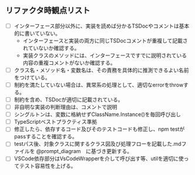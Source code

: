 ## リファクタ時観点リスト
- [ ] インターフェース部分以外に、実装を読めば分かるTSDocやコメントは基本的に書いていない。
  - インターフェースと実装の両方に同じTSDocコメントが重複して記載されていないか確認する。
  - 実装クラスのメソッドには、インターフェースですでに説明されている内容の重複コメントがないか確認する。
- [ ] クラス名・メソッド名・変数名は、その責務を具体的に推測できるよい名前をつけている。
- [ ] 制約を満たしていない場合は、異常系の処理として、適切なerrorをthrowする。
- [ ] 制約を含め、TSDocが適切に記載されている。
- [ ] 非自明な実装の判断理由は、コメントで説明
- [ ] シングルトンは、変数に格納せずClassName.Instance()を毎回呼び出し
- [ ] TypeScriptベストプラクティス準拠
- [ ] 修正したら、依存するコード及びそのテストコードも修正し、npm testがpassすることを確認する。
- [ ] testパス後、対象クラスに関するクラス図及び処理フローを記載した.mdファイルを @prompt_diagram　に基づき更新する。
- [ ] VSCode依存部分はVsCodeWrapperを介して呼び出す等、utilを適切に使ってテスト容易性を上げる。
